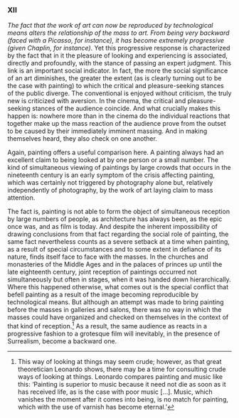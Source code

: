 ### XII

*The fact that the work of art can now be reproduced by technological means alters the relationship of the mass to art. From being very backward (faced with a Picasso, for instance), it has become extremely progressive (given Chaplin, for instance)*. Yet this progressive response is characterized by the fact that in it the pleasure of looking and experiencing is associated, directly and profoundly, with the stance of passing an expert judgment. This link is an important social indicator. In fact, the more the social significance of an art diminishes, the greater the extent (as is clearly turning out to be the case with painting) to which the critical and pleasure-seeking stances of the public diverge. The conventional is enjoyed without criticism, the truly new is criticized with aversion. In the cinema, the critical and pleasure-seeking stances of the audience coincide. And what crucially makes this happen is: nowhere more than in the cinema do the individual reactions that together make up the mass reaction of the audience prove from the outset to be caused by their immediately imminent massing. And in making themselves heard, they also check on one another.

Again, painting offers a useful comparison here. A painting always had an excellent claim to being looked at by one person or a small number. The kind of simultaneous viewing of paintings by large crowds that occurs in the nineteenth century is an early symptom of the crisis affecting painting, which was certainly not triggered by photography alone but, relatively independently of photography, by the work of art laying claim to mass attention.

The fact is, painting is not able to form the object of simultaneous reception by large numbers of people, as architecture has always been, as the epic once was, and as film is today. And despite the inherent impossibility of drawing conclusions from that fact regarding the social role of painting, the same fact nevertheless counts as a severe setback at a time when painting, as a result of special circumstances and to some extent in defiance of its nature, finds itself face to face with the masses. In the churches and monasteries of the Middle Ages and in the palaces of princes up until the late eighteenth century, joint reception of paintings occurred not simultaneously but often in stages, when it was handed down hierarchically. Where this happened otherwise, what comes out is the special conflict that befell painting as a result of the image becoming reproducible by technological means. But although an attempt was made to bring painting before the masses in galleries and salons, there was no way in which the masses could have organized and checked on themselves in the context of that kind of reception.[^16] As a result, the same audience as reacts in a progressive fashion to a grotesque film will inevitably, in the presence of Surrealism, become a backward one.

[^16]: This way of looking at things may seem crude; however, as that great theoretician Leonardo shows, there may be a time for consulting crude ways of looking at things. Leonardo compares painting and music like this: ‘Painting is superior to music because it need not die as soon as it has received life, as is the case with poor music [...]. Music, which vanishes the moment after it comes into being, is no match for painting, which with the use of varnish has become eternal.’

